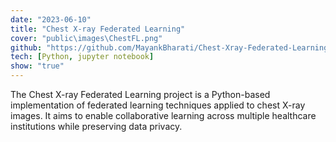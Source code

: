 ```yaml
---
date: "2023-06-10"
title: "Chest X-ray Federated Learning"
cover: "public\images\ChestFL.png"
github: "https://github.com/MayankBharati/Chest-Xray-Federated-Learning-"
tech: [Python, jupyter notebook]
show: "true"
---
```


The Chest X-ray Federated Learning project is a Python-based implementation of federated learning techniques applied to chest X-ray images. It aims to enable collaborative learning across multiple healthcare institutions while preserving data privacy. 
